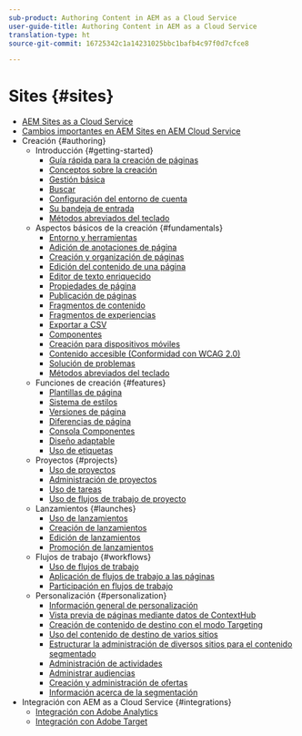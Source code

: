 ```yaml
---
sub-product: Authoring Content in AEM as a Cloud Service
user-guide-title: Authoring Content in AEM as a Cloud Service
translation-type: ht
source-git-commit: 16725342c1a14231025bbc1bafb4c97f0d7cfce8

---
```



# Sites {#sites}

+ [AEM Sites as a Cloud Service](/help/sites-cloud/home.md)
+ [Cambios importantes en AEM Sites en AEM Cloud Service](sites-cloud-changes.md)
+ Creación {#authoring}
   + Introducción {#getting-started}
      + [Guía rápida para la creación de páginas](authoring/getting-started/quick-start.md)
      + [Conceptos sobre la creación](authoring/getting-started/concepts.md)
      + [Gestión básica](authoring/getting-started/basic-handling.md)
      + [Buscar](authoring/getting-started/search.md)
      + [Configuración del entorno de cuenta](authoring/getting-started/account-environment.md)
      + [Su bandeja de entrada](authoring/getting-started/inbox.md)
      + [Métodos abreviados del teclado](authoring/getting-started/keyboard-shortcuts.md)
   + Aspectos básicos de la creación {#fundamentals}
      + [Entorno y herramientas](authoring/fundamentals/environment-tools.md)
      + [Adición de anotaciones de página](authoring/fundamentals/annotations.md)
      + [Creación y organización de páginas](authoring/fundamentals/organizing-pages.md)
      + [Edición del contenido de una página](authoring/fundamentals/editing-content.md)
      + [Editor de texto enriquecido](authoring/fundamentals/rich-text-editor.md)
      + [Propiedades de página](authoring/fundamentals/page-properties.md)
      + [Publicación de páginas](authoring/fundamentals/publishing-pages.md)
      + [Fragmentos de contenido](authoring/fundamentals/content-fragments.md)
      + [Fragmentos de experiencias](authoring/fundamentals/experience-fragments.md)
      + [Exportar a CSV](authoring/fundamentals/csv-export.md)
      + [Componentes](authoring/fundamentals/components.md)
      + [Creación para dispositivos móviles](authoring/fundamentals/mobile.md)
      + [Contenido accesible (Conformidad con WCAG 2.0)](authoring/fundamentals/accessible-content.md)
      + [Solución de problemas](authoring/fundamentals/troubleshooting.md)
      + [Métodos abreviados del teclado](authoring/fundamentals/keyboard-shortcuts.md)
   + Funciones de creación {#features}
      + [Plantillas de página](authoring/features/templates.md)
      + [Sistema de estilos](authoring/features/style-system.md)
      + [Versiones de página](authoring/features/page-versions.md)
      + [Diferencias de página](authoring/features/page-diff.md)
      + [Consola Componentes](authoring/features/components-console.md)
      + [Diseño adaptable](authoring/features/responsive-layout.md)
      + [Uso de etiquetas](authoring/features/tags.md)
   + Proyectos {#projects}
      + [Uso de proyectos](authoring/projects/overview.md)
      + [Administración de proyectos](authoring/projects/managing.md)
      + [Uso de tareas](authoring/projects/tasks.md)
      + [Uso de flujos de trabajo de proyecto](authoring/projects/workflows.md)
   + Lanzamientos {#launches}
      + [Uso de lanzamientos](authoring/launches/overview.md)
      + [Creación de lanzamientos](authoring/launches/creating.md)
      + [Edición de lanzamientos](authoring/launches/editing.md) 
      + [Promoción de lanzamientos](authoring/launches/promoting.md) 
   + Flujos de trabajo {#workflows}
      + [Uso de flujos de trabajo](authoring/workflows/overview.md)
      + [Aplicación de flujos de trabajo a las páginas](authoring/workflows/applying.md)
      + [Participación en flujos de trabajo](authoring/workflows/participating.md)
   + Personalización {#personalization}
      + [Información general de personalización](authoring/personalization/overview.md)
      + [Vista previa de páginas mediante datos de ContextHub](authoring/personalization/contexthub.md) 
      + [Creación de contenido de destino con el modo Targeting](authoring/personalization/targeted-content.md) 
      + [Uso del contenido de destino de varios sitios](authoring/personalization/multisite-targeted-content.md)
      + [Estructurar la administración de diversos sitios para el contenido segmentado](authoring/personalization/multisite-structure.md)
      + [Administración de actividades](authoring/personalization/activities.md)
      + [Administrar audiencias](authoring/personalization/audiences.md) 
      + [Creación y administración de ofertas](authoring/personalization/offers.md)
      + [Información acerca de la segmentación](authoring/personalization/segmentation.md)
+ Integración con AEM as a Cloud Service {#integrations}
   + [Integración con Adobe Analytics](integrating/adobe-analytics.md)
   + [Integración con Adobe Target](integrating/adobe-target.md)
